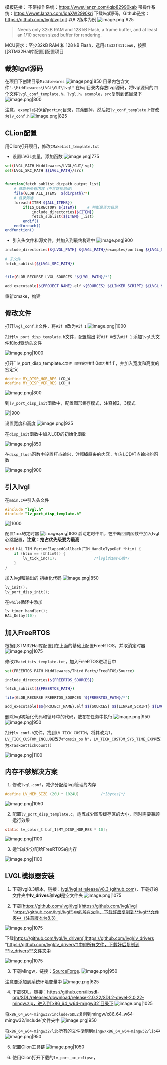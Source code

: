 模板链接：
不带操作系统：https://wwet.lanzn.com/iqlp82990kab
带操作系统：https://wwet.lanzn.com/idaXW2990kri
下载lvgl源码，Github链接：https://github.com/lvgl/lvgl.git
以8.2版本为例
![image.png|925](https://cdn.jsdelivr.net/gh/xuezhaorong/Picgo//Source/fix-dir/picgo/picgo-clipboard-images/2024/09/04/12-35-28-03d24528baed7efe607fbfe0aeab63f9-20240904123527-2dee1d.png)

> Needs only 32kB RAM and 128 kB Flash, a frame buffer, and at least an 1/10 screen sized buffer for rendering.

MCU要求：至少32kB RAM 和 128 kB Flash，选用`stm32f411ceu6`，按照[[STM32Hal库配置]]配置项目

## 裁剪lgvl源码
在项目下创建目录`Middlewares`
![image.png|850](https://cdn.jsdelivr.net/gh/xuezhaorong/Picgo//Source/fix-dir/picgo/picgo-clipboard-images/2024/09/04/12-41-58-e14bfcfa9c5a769767ada91c6e60e74c-20240904124157-05f3ab.png)
目录内包含文件`".\Middlewares\LVGL\GUI\lvgl"`
在lvgl目录内存放lvgl源码，将lvgl源码的四个文件`lvgl_conf_template.h`，`lvgl.h`，`example`，`src`复制到该目录下
![image.png|800](https://cdn.jsdelivr.net/gh/xuezhaorong/Picgo//Source/fix-dir/picgo/picgo-clipboard-images/2024/09/04/12-44-05-9a2bbdb995484a0c85d0b5b041c4a948-20240904124405-6451d8.png)

注意，`example`只保留`porting`目录，其余删掉，然后把`lv_conf_template.h`修改为`lv_conf.h`
![image.png|825](https://cdn.jsdelivr.net/gh/xuezhaorong/Picgo//Source/fix-dir/picgo/picgo-clipboard-images/2024/09/04/12-51-51-686cdab34d308106b0620f44adb17a2a-20240904125151-93487e.png)

## CLion配置
用Clion打开项目，修改`CMakeList_template.txt`
* 设置LVGL变量，添加函数
![image.png|775](https://cdn.jsdelivr.net/gh/xuezhaorong/Picgo//Source/fix-dir/picgo/picgo-clipboard-images/2024/09/04/12-48-10-83a9fb5bd044c8a0f53e2729662f188b-20240904124810-15d7e3.png)

```bash
set(LVGL_PATH Middlewares/LVGL/GUI/lvgl)  
set(LVGL_SRC_PATH ${LVGL_PATH}/src)  

  
function(fetch_sublist dirpath output_list)  
    # 获取到所有内容（不含路径前缀）  
    file(GLOB ALL_ITEMS  ${dirpath}/*)  
    # 目录筛选  
    foreach(ITEM ${ALL_ITEMS})  
        if(IS_DIRECTORY ${ITEM})     # 判断是否为目录  
			include_directories(${ITEM})
	        fetch_sublist(${ITEM} _list)  
        endif()  
    endforeach()  
endfunction()
```

* 引入头文件和源文件，并加入到最终构建中
![image.png|900](https://cdn.jsdelivr.net/gh/xuezhaorong/Picgo//Source/fix-dir/picgo/picgo-clipboard-images/2024/09/04/12-49-37-c8268894b0ed197ccb881d1582e634fb-20240904124936-56fc0d.png)

```bash
include_directories(${LVGL_PATH} ${LVGL_PATH}/examples/porting ${LVGL_SRC_PATH})  
  
# 子文件  
fetch_sublist(${LVGL_SRC_PATH})  


file(GLOB_RECURSE LVGL_SOURCES "${LVGL_PATH}/*")

add_executable(${PROJECT_NAME}.elf ${SOURCES} ${LINKER_SCRIPT} ${LVGL_SOURCES})
```

重新cmake，构建

## 修改文件
打开`lvgl_conf.h`文件，将`#if 0`改为`#if 1`
![image.png|1000](https://cdn.jsdelivr.net/gh/xuezhaorong/Picgo//Source/fix-dir/picgo/picgo-clipboard-images/2024/09/04/13-23-42-50d4cc853adda2b227e59752e61e789d-20240904132341-e4e5ca.png)


打开`lv_port_disp_template.h`文件，配置输出
将`#if 0`改为`#if 1`
添加`lvgl`头文件和lcd驱动头文件

![image.png|1000](https://cdn.jsdelivr.net/gh/xuezhaorong/Picgo//Source/fix-dir/picgo/picgo-clipboard-images/2024/09/04/13-04-38-9af08a3945ac11b93952a33d3e5ed922-20240904130437-beb4a2.png)

打开``lv_port_disp_template.c`文件
同样是将`#if 0`改为`#if 1`，并加入宽度和高度的宏定义
```cpp
#define MY_DISP_HOR_RES LCD_W  
#define MY_DISP_VER_RES LCD_H
```

![image.png|800](https://cdn.jsdelivr.net/gh/xuezhaorong/Picgo//Source/fix-dir/picgo/picgo-clipboard-images/2024/09/04/13-12-40-d1e8baea83e5539b056a0e59c4a0969b-20240904131239-11787b.png)

到`lv_port_disp_init`函数中，配置图形缓存模式，注释掉2，3模式

![|900](https://cdn.jsdelivr.net/gh/xuezhaorong/Picgo//Source/fix-dir/picgo/picgo-clipboard-images/2024/09/04/13-14-11-7043c891af105340338e51522936e355-20240904131410-152dea.png)

设置宽度和高度
![image.png|925](https://cdn.jsdelivr.net/gh/xuezhaorong/Picgo//Source/fix-dir/picgo/picgo-clipboard-images/2024/09/04/13-16-41-1ff69e3f034ed0e95f403292da4793f2-20240904131640-aa2519.png)


在`disp_init`函数中加入LCD的初始化函数

![image.png|850](https://cdn.jsdelivr.net/gh/xuezhaorong/Picgo//Source/fix-dir/picgo/picgo-clipboard-images/2024/09/04/13-15-09-a15126bc825e0376bd489af3aec2196f-20240904131509-30567b.png)

在`disp_flush`函数中设置打点输出，注释掉原来的内容，加入LCD打点输出的函数

![image.png|900](https://cdn.jsdelivr.net/gh/xuezhaorong/Picgo//Source/fix-dir/picgo/picgo-clipboard-images/2024/09/04/13-17-32-bbb9ad86229c5f7127936de42b3da4d2-20240904131731-18cb6c.png)

## 引入lvgl
在`main.c`中引入头文件
```cpp
#include "lvgl.h"
#include "lv_port_disp_template.h"
```

![|1000](https://cdn.jsdelivr.net/gh/xuezhaorong/Picgo//Source/fix-dir/https/cdn.jsdelivr.net/gh/xuezhaorong/Picgo/Source/fix-dir/picgo/picgo-clipboard-images/2024/09/04/2024/09/04/13-25-08-cbd5737785f138cf2e6c714bcb611767-13-24-37-cbd5737785f138cf2e6c714bcb611767-20240904132436-680eb8-6f83bd.png)

配置1ms的定时器
![image.png|900](https://cdn.jsdelivr.net/gh/xuezhaorong/Picgo//Source/fix-dir/picgo/picgo-clipboard-images/2024/09/04/15-43-34-93879a8f95a5616383699c9874d5b87f-20240904154333-b9a8f0.png)
启动定时中断，在中断回调函数中加入lvgl心跳配置，**注意：抢占优先级要为最高**
```cpp
void HAL_TIM_PeriodElapsedCallback(TIM_HandleTypeDef *htim) {  
    if (htim == (&htim9)) {  
        lv_tick_inc(1);                 /*lvgl的1ms心跳*/  
    }  
}
```

加入lvgl和输出的 初始化代码
![image.png|850](https://cdn.jsdelivr.net/gh/xuezhaorong/Picgo//Source/fix-dir/picgo/picgo-clipboard-images/2024/09/04/15-45-25-a6764e96d804a6b763431fe70259c42a-20240904154525-845221.png)

```cpp
lv_init();  
lv_port_disp_init();
```

在`while`循环中添加
```cpp
lv_timer_handler();  
HAL_Delay(10);
```

## 加入FreeRTOS
根据[[STM32Hal库配置]]在上面的基础上配置FreeRTOS，并取消定时器
![image.png|1075](https://cdn.jsdelivr.net/gh/xuezhaorong/Picgo//Source/fix-dir/picgo/picgo-clipboard-images/2024/09/05/16-33-33-30ab69e319af398e16c831f1b6d8797a-20240905163332-d51e96.png)

修改`CMakeLists_template.txt`，加入FreeRTOS进项目中
```bash
set(FREERTOS_PATH Middlewares/Third_Party/FreeRTOS/Source)

include_directories(${FREERTOS_SOURCES})

fetch_sublist(${FREERTOS_PATH})

file(GLOB_RECURSE FREERTOS_SOURCES "${FREERTOS_PATH}/*")

add_executable($${PROJECT_NAME}.elf $${SOURCES} $${LINKER_SCRIPT} ${LVGL_SOURCES} ${FREERTOS_SOURCES})

```

删除lvgl初始化代码和循环中的代码，放在在任务中执行
![image.png|950](https://cdn.jsdelivr.net/gh/xuezhaorong/Picgo//Source/fix-dir/picgo/picgo-clipboard-images/2024/09/05/16-37-10-9e24b6b655fede62cfa357fe977622de-20240905163710-f52343.png)
![image.png|950](https://cdn.jsdelivr.net/gh/xuezhaorong/Picgo//Source/fix-dir/picgo/picgo-clipboard-images/2024/09/05/16-37-19-3af8726f50f7c5b127dae7e1ec3ea4a0-20240905163719-048905.png)

打开`lv_conf.h`文件，找到`LV_TICK_CUSTOM`，将其改为1，`LV_TICK_CUSTOM_INCLUDE`改为`"cmsis_os.h"`，`LV_TICK_CUSTOM_SYS_TIME_EXPR`改为`xTaskGetTickCount()`

![image.png|1100](https://cdn.jsdelivr.net/gh/xuezhaorong/Picgo//Source/fix-dir/picgo/picgo-clipboard-images/2024/09/05/16-38-15-ff84d9dc92a3b3d838007d1d6e3f1850-20240905163815-3c4990.png)

 ## 内存不够解决方案
 1. 修改`lvgl.conf`，减少分配给lvgl管理的内存
```c
#define LV_MEM_SIZE (20U * 1024U)          /*[bytes]*/
```

![image.png|1050](https://cdn.jsdelivr.net/gh/xuezhaorong/Picgo//Source/fix-dir/picgo/picgo-clipboard-images/2024/09/07/18-51-00-9c9059bfe0528e997c19385fa48ffabe-20240907185059-a895a1.png)

2. 配置`lv_port_disp_template.c`，适当减少图形缓存区的大小，同时需要兼顾运行效果
```c
static lv_color_t buf_1[MY_DISP_HOR_RES * 10];                          /*A buffer for 10 rows*/
```

![image.png|1100](https://cdn.jsdelivr.net/gh/xuezhaorong/Picgo//Source/fix-dir/picgo/picgo-clipboard-images/2024/09/07/18-53-38-0ab6a8a1a8b38f3e5ac3a28fbf861fec-20240907185337-47b2f8.png)

3. 适当减少分配给FreeRTOS的内存

![image.png|1100](https://cdn.jsdelivr.net/gh/xuezhaorong/Picgo//Source/fix-dir/picgo/picgo-clipboard-images/2024/09/07/18-58-08-0582c22b953f1d68bddd509716559e8e-20240907185807-aca4f7.png)

## LVGL模拟器安装
1. 下载lvgl8.3版本，链接：[lvgl/lvgl at release/v8.3 (github.com)](https://github.com/lvgl/lvgl/tree/release/v8.3)，下载好的文件夹中**lv_drives**和**lvgl**是空文件夹
![image.png|1075](https://cdn.jsdelivr.net/gh/xuezhaorong/Picgo//Source/fix-dir/picgo/picgo-clipboard-images/2024/09/08/12-28-43-01d1cd25a485a4c025b431c7e02546bf-20240908122842-52d122.png)

2. 下载[https://github.com/lvgl/lvgl](https://github.com/lvgl/lvgl "https://github.com/lvgl/lvgl")中的所有文件，下载好后复制到**lvgl**文件夹中（注意版本为8.3）

![image.png|1075](https://cdn.jsdelivr.net/gh/xuezhaorong/Picgo//Source/fix-dir/picgo/picgo-clipboard-images/2024/09/08/12-29-50-63261c2df9ae6b6a3c22ecf02adc9a45-20240908122950-d43e60.png)

下载[https://github.com/lvgl/lv_drivers](https://github.com/lvgl/lv_drivers "https://github.com/lvgl/lv_drivers")中的所有文件，下载好后复制到**lv_drivers**文件夹中

![image.png|1075](https://cdn.jsdelivr.net/gh/xuezhaorong/Picgo//Source/fix-dir/picgo/picgo-clipboard-images/2024/09/08/12-30-34-1dc554053a2893a6c8c935da530da7f6-20240908123033-4e8fa0.png)

3. 下载Mingw，链接：[SourceForge](http://sourceforge.net/projects/mingw-w64/files/mingw-w64/mingw-w64-release/ "SourceForge").
![image.png|950](https://cdn.jsdelivr.net/gh/xuezhaorong/Picgo//Source/fix-dir/picgo/picgo-clipboard-images/2024/09/08/12-31-55-7745ad9768bf46b5096fbef2c9b3258b-20240908123154-0dacbd.png)

注意要添加到系统环境变量中
![image.png|625](https://cdn.jsdelivr.net/gh/xuezhaorong/Picgo//Source/fix-dir/picgo/picgo-clipboard-images/2024/09/08/12-37-33-005757768579510b57c47e03d3b0fc16-20240908123733-086f67.png)

4. 下载SDL，链接：https://github.com/libsdl-org/SDL/releases/download/release-2.0.22/SDL2-devel-2.0.22-mingw.zip，进入到`x86_64_w64-mingw32`目录下
![image.png|1025](https://cdn.jsdelivr.net/gh/xuezhaorong/Picgo//Source/fix-dir/picgo/picgo-clipboard-images/2024/09/08/12-41-46-8591f1e2e4cf589f56851b42d62731d1-20240908124145-7246e8.png)

将`x86_64_w64-mingw32/include/SDL2`复制到mingw/x86_64_w64-mingw32/include`文件夹中
![image.png|950](https://cdn.jsdelivr.net/gh/xuezhaorong/Picgo//Source/fix-dir/picgo/picgo-clipboard-images/2024/09/08/12-44-44-130e4ab128d1e569d2b593b7fb8c19c1-20240908124443-3bd721.png)

将`x86_64_w64-mingw32/lib`所有的文件复制到`mingw/x86_64_w64-mingw32/lib`中
![image.png|950](https://cdn.jsdelivr.net/gh/xuezhaorong/Picgo//Source/fix-dir/picgo/picgo-clipboard-images/2024/09/08/12-47-32-89cde6a338a0ec411028ceee5c6b8e97-20240908124732-531770.png)

5. 配置Clion工具链
![image.png|1050](https://cdn.jsdelivr.net/gh/xuezhaorong/Picgo//Source/fix-dir/picgo/picgo-clipboard-images/2024/09/08/12-55-28-54b26c4c71b8318caa6261ec390b3ab4-20240908125527-fcf11c.png)

6. 使用Clion打开下载的`lv_port_pc_eclipse`，